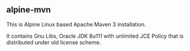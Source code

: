 ## alpine-mvn

This is Alpine Linux based Apache Maven 3 installation.

It contains Gnu Libs, Oracle JDK 8u111 with unlimited JCE Policy that is distributed under old license scheme.



